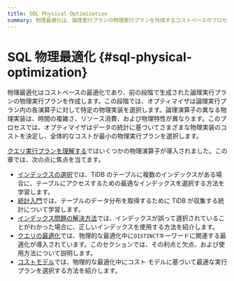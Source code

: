 ```yaml
---
title: SQL Physical Optimization
summary: 物理最適化は、論理実行プランの物理実行プランを作成するコストベースのプロセスです。オプティマイザーは、データ統計、時間の複雑さ、およびリソース消費に基づいて、各演算子に最適な物理実装を選択します。これには、インデックスの選択、統計の収集、適切なインデックスの使用、個別のキーワードの最適化、および最適な実行プランの選択のためのコスト モデルが含まれます。
---
```


# SQL 物理最適化 {#sql-physical-optimization}

物理最適化はコストベースの最適化であり、前の段階で生成された論理実行プランの物理実行プランを作成します。この段階では、オプティマイザは論理実行プラン内の各演算子に対して特定の物理実装を選択します。論理演算子の異なる物理実装は、時間の複雑さ、リソース消費、および物理特性が異なります。このプロセスでは、オプティマイザはデータの統計に基づいてさまざまな物理実装のコストを決定し、全体的なコストが最小の物理実行プランを選択します。

[クエリ実行プランを理解する](/explain-overview.md)ではいくつかの物理演算子が導入されました。この章では、次の点に焦点を当てます。

-   [インデックスの選択](/choose-index.md)では、TiDB のテーブルに複数のインデックスがある場合に、テーブルにアクセスするための最適なインデックスを選択する方法を学習します。
-   [統計入門](/statistics.md)では、テーブルのデータ分布を取得するために TiDB が収集する統計について学習します。
-   [インデックス問題の解決方法](/wrong-index-solution.md)では、インデックスが誤って選択されていることがわかった場合に、正しいインデックスを使用する方法を紹介します。
-   [クエリの最適化](/agg-distinct-optimization.md)では、物理的な最適化中に`DISTINCT`キーワードに関連する最適化が導入されています。このセクションでは、その利点と欠点、および使用方法について説明します。
-   [コストモデル](/cost-model.md)では、物理的な最適化中にコスト モデルに基づいて最適な実行プランを選択する方法を紹介します。

